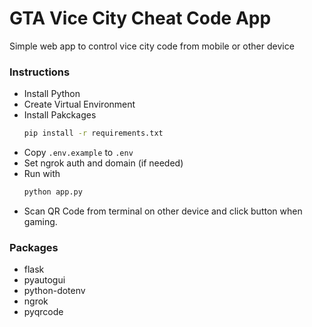 # GTA Vice City Cheat Code App
Simple web app to control vice city code from mobile or other device

### Instructions
* Install Python
* Create Virtual Environment
* Install Pakckages
    ```sh
    pip install -r requirements.txt
    ```
* Copy `.env.example` to `.env`
* Set ngrok auth and domain (if needed)
* Run with
    ```sh
    python app.py
    ```
* Scan QR Code from terminal on other device and click button when gaming.

### Packages
* flask
* pyautogui
* python-dotenv
* ngrok
* pyqrcode
